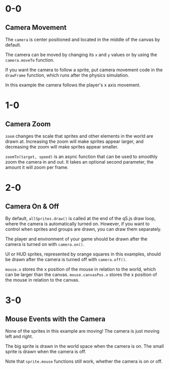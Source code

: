 # 0-0

## Camera Movement

The `camera` is center positioned and located in the middle of the canvas by default.

The camera can be moved by changing its `x` and `y` values or by using the `camera.moveTo` function.

If you want the camera to follow a sprite, put camera movement code in the `drawFrame` function, which runs after the physics simulation.

In this example the camera follows the player's x axis movement.

# 1-0

## Camera Zoom

`zoom` changes the scale that sprites and other elements in the world are drawn at. Increasing the zoom will make sprites appear larger, and decreasing the zoom will make sprites appear smaller.

`zoomTo(target, speed)` is an async function that can be used to smoothly zoom the camera in and out. It takes an optional second parameter, the amount it will zoom per frame.

# 2-0

## Camera On & Off

By default, `allSprites.draw()` is called at the end of the q5.js draw loop, where the camera is automatically turned on. However, if you want to control when sprites and groups are drawn, you can draw them separately.

The player and environment of your game should be drawn after the camera is turned on with `camera.on()`.

UI or HUD sprites, represented by orange squares in this examples, should be drawn after the camera is turned off with `camera.off()`.

`mouse.x` stores the x position of the mouse in relation to the world, which can be larger than the canvas. `mouse.canvasPos.x` stores the x position of the mouse in relation to the canvas.

# 3-0

## Mouse Events with the Camera

None of the sprites in this example are moving! The camera is just moving left and right.

The big sprite is drawn in the world space when the camera is on. The small sprite is drawn when the camera is off.

Note that `sprite.mouse` functions still work, whether the camera is on or off.
